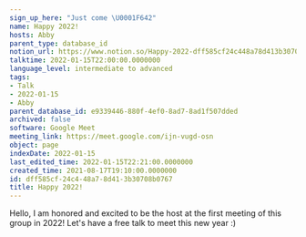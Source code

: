 ```yaml
---
sign_up_here: "Just come \U0001F642"
name: Happy 2022!
hosts: Abby
parent_type: database_id
notion_url: https://www.notion.so/Happy-2022-dff585cf24c448a78d413b30708b0767
talktime: 2022-01-15T22:00:00.0000000
language_level: intermediate to advanced
tags:
- Talk
- 2022-01-15
- Abby
parent_database_id: e9339446-880f-4ef0-8ad7-8ad1f507dded
archived: false
software: Google Meet
meeting_link: https://meet.google.com/ijn-vugd-osn
object: page
indexDate: 2022-01-15
last_edited_time: 2022-01-15T22:21:00.0000000
created_time: 2021-08-17T19:10:00.0000000
id: dff585cf-24c4-48a7-8d41-3b30708b0767
title: Happy 2022!
---
```


Hello, I am honored and excited to be the host at the first meeting of this group in 2022! Let's have a free talk to meet this new year :)





